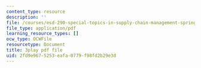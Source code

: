 ```yaml
---
content_type: resource
description: ''
file: /courses/esd-290-special-topics-in-supply-chain-management-spring-2005/2fd9e9675253eafa0779f98fd2b29e3d_lgq6S9ARuZI.pdf
file_type: application/pdf
learning_resource_types: []
ocw_type: OCWFile
resourcetype: Document
title: 3play pdf file
uid: 2fd9e967-5253-eafa-0779-f98fd2b29e3d
---
```

